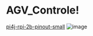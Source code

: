 # AGV_Controle!
[pi4j-rpi-2b-pinout-small](https://user-images.githubusercontent.com/62315031/204037400-9929d130-7d10-4ab7-ab57-4317ff382466.png)
![image](https://user-images.githubusercontent.com/62315031/204037463-efecf9f7-91df-48c4-ae3b-966efa40d3dc.png)
